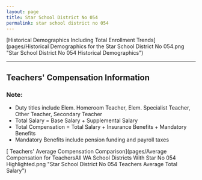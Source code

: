 ```yaml
---
layout: page
title: Star School District No 054
permalink: star school district no 054
---
```



[Historical Demographics Including Total Enrollment Trends](pages/Historical Demographics for the Star School District No 054.png "Star School District No 054 Historical Demographics")

___

## Teachers' Compensation Information
### Note:
- Duty titles include Elem. Homeroom Teacher, Elem. Specialist Teacher, Other Teacher, Secondary Teacher
- Total Salary = Base Salary + Supplemental Salary
- Total Compensation = Total Salary + Insurance Benefits + Mandatory Benefits
- Mandatory Benefits include pension funding and payroll taxes

[ Teachers' Average Compensation Comparison](pages/Average Compensation for TeachersAll WA School Districts With Star No 054 Highlighted.png "Star School District No 054 Teachers Average Total Salary")

